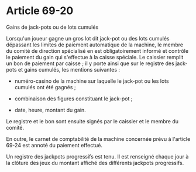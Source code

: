 # Article 69-20

Gains de jack-pots ou de lots cumulés

Lorsqu'un joueur gagne un gros lot dit jack-pot ou des lots cumulés dépassant les limites de paiement automatique de la machine, le membre du comité de direction spécialisé en est obligatoirement informé et contrôle le paiement du gain qui s'effectue à la caisse spéciale. Le caissier remplit un bon de paiement par caisse ; il y porte ainsi que sur le registre des jack-pots et gains cumulés, les mentions suivantes :

- numéro-casino de la machine sur laquelle le jack-pot ou les lots cumulés ont été gagnés ;

- combinaison des figures constituant le jack-pot ;

- date, heure, montant du gain.

Le registre et le bon sont ensuite signés par le caissier et le membre du comité.

En outre, le carnet de comptabilité de la machine concernée prévu à l'article 69-24 est annoté du paiement effectué.

Un registre des jackpots progressifs est tenu. Il est renseigné chaque jour à la clôture des jeux du montant affiché des différents jackpots progressifs.
